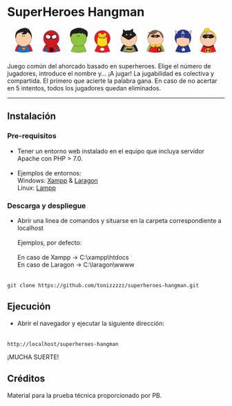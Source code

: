 # SuperHeroes Hangman

<div align="center">
        <img
            alt="SuperHeroes Hangman"
            src="https://github.com/tonizzzzz/superheroes-hangman/blob/main/src/img/header.png?raw=true"
            />
</div>
<br />
Juego común del ahorcado basado en superheroes. 
Elige el número de jugadores, introduce el nombre y... ¡A jugar!
La jugabilidad es colectiva y compartida.
El primero que acierte la palabra gana.
En caso de no acertar en 5 intentos, todos los jugadores quedan eliminados.

---

## Instalación

### Pre-requisitos

- Tener un entorno web instalado en el equipo que incluya servidor Apache con PHP > 7.0.<br><br>
- Ejemplos de entornos:<br>
Windows: [Xampp](https://www.apachefriends.org/es/index.html) & [Laragon](https://laragon.org)<br>
Linux: [Lampp](https://www.apachefriends.org/es/download.html)<br>


### Descarga y despliegue

- Abrir una linea de comandos y situarse en la carpeta correspondiente a localhost<br><br>
Ejemplos, por defecto:<br><br>
En caso de Xampp -> C:\xampp\htdocs<br>
En caso de Laragon -> C:\laragon\wwww<br><br>
```
git clone https://github.com/tonizzzzz/superheroes-hangman.git
```

## Ejecución

- Abrir el navegador y ejecutar la siguiente dirección:<br><br>
```
http://localhost/superheroes-hangman
```

¡MUCHA SUERTE!

## Créditos

Material para la prueba técnica proporcionado por PB.
